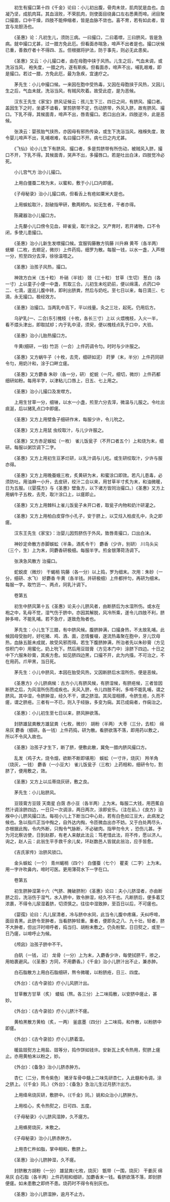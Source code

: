 <!-- { "loadSidebar": true } -->
　　初生有撮口第十四《千金》论曰：小儿初出腹，骨肉未敛，肌肉犹是血也。血凝乃坚，成肌肉耳。其血沮败，不荣肌肉，则使面目绕鼻口左右悉黄而啼。闭目聚口撮面，口中干燥，四肢不能伸缩者，皆是血脉不敛也。喜不育，若有如此者，皆宜与龙胆汤也。

　　《圣惠》论：凡初生儿，须防三病。一曰撮口，二曰着噤，三曰脐风，皆是急病。就中撮口尤甚，过一腊方免此厄。但看面赤喘急，啼声不出者是也。撮口状候已重，善救疗者十不得四、五。但根据将护法，防于事先，则必无此患矣。

　　《圣惠》又云：小儿撮口者，由在母胞中挟于风热。儿生之后，气血未调，或洗浴当风， 袍失度，一腊之内，遂有斯疾。但看面赤，啼声不出，哺乳艰难，即是撮口。若过一腊，方免此厄，最为急疾，宜速疗之。

　　茅先生：小儿中撮口候。一来因在胞中受热毒，又因在母胞挟于风热，又因儿生之后，气血未就，洗浴当风，有贼风吹着。故受此症，是为恶候。

　　汉东王先生《家宝》脐风证候云：孩儿生下三、四日之间，有脐风、撮口者。盖因生下之时，坐婆不谙看，掌剪脐带不定，伤动脐带，外风入脐，故有脐风、撮口。下乳不得，其候面青，啼声不出，唇青撮口。若口出白沫，四肢逆冷，此是恶候。

　　张涣云：婴孩胎气挟热，亦因母有邪热传染，或生下洗浴当风，襁褓失度，致令婴儿啼声不出，乳哺艰难，名曰撮口不开。病七日之内尤甚。

　　《飞仙》论小儿生下有脐风、撮口者，多是剪脐带有所伤动，被贼风入脐，撮口不开，下乳不得。其候面青，哭声不出，多撮唇口。若是吐出白沫，四肢觉冷必死。

　　小儿宫气方 治小儿撮口。

　　上用白僵蚕二枚为末，以蜜和，敷于小儿口内即瘥。

　　《子母秘录》治小儿撮口病，但看舌上有疮如粟米大是也。

　　上用蜈蚣取汁，刮破指甲研，敷两颊内。如无生者，干者亦得。

　　陈藏器治小儿撮口方。

　　上先嫠小儿口傍令见血，碎雀瓮，取汁涂之。又产育时，若开诸物，口不令闭，多使儿患撮口。

　　《圣惠》治小儿新生发噤撮口候。宜服钩藤散方钩藤 川升麻 黄芩（各半两） 蜣螂（二枚，去翅足，微炒）上件药捣，细罗为散。每服一钱，以水一盏，入芦根一分，煎至四分去滓，徐徐温喂之。

　　《圣惠》治孩子风热，撮口。

　　神效方白米（五十粒） 朴硝（半钱） 豉（三十粒） 甘草（生切） 葱白（各一寸）上以童子小便一中盏，煎取三合。儿初生未吃奶前，便以绵濡，点药口中二、七滴，逡巡儿腹中转，即利出脐粪，然后与奶吃。至七日以来，每日滴三、七滴，永无撮口。极经效方。

　　《圣惠》治撮口。当两乳中高下，平以线量。灸之三壮，起死。仍用后方。

　　乌驴乳(一、二合)东引槐枝（十枚，各长三寸）上以 火煨槐枝，入火一半，看不煨头津出，即取拭却；内于乳中浸，须臾，便以槐枝点乳于口中，大验。

　　《圣惠》治小儿胎热撮口方。

　　牛黄(细研，一钱) 竹沥（一合）上件药调令匀。时时与少许服之。

　　《圣惠》又方蜗牛子（十枚，去壳，细研如泥） 莳萝（末，半分）上件药同研令匀，用奶汁和，涂于口畔立瘥。

　　《圣惠》又方麝香 朱砂（各一分，研） 蛇蜕（一尺，细切，微炒）上件药都细研如粉。每用半字，以津粘儿口唇上，日五、七上用之。

　　《圣惠》治小儿撮口及发噤方。

　　上用生甘草一分，细锉，以水一小盏，煎至六分去滓，微温与儿服之。令吐出痰涎，后以猪乳点口中即瘥。

　　《圣惠》又方上用壁鱼子细研作末，每服少许，令儿吮之。

　　《圣惠》又方上用鼠 虫绞取汁，与儿少许服之。

　　《圣惠》又方赤足蜈蚣（一枚） 雀儿饭瓮子（不开口者五个）上和烧为末，细研。每服以粥饮调下二字。

　　《圣惠》又方上用初生豆茅烂研，以乳汁调与儿吃。或生研绞取汁，少许与服亦得。

　　《圣惠》又方上用晚蚕蛾三枚，炙黄研为末，和蜜涂口即效。若凡儿患毒，必须防吐。用油麻一小升，去皮研，绞汁二合以来，用甘草半寸炙为末，和油微暖，日为五服。（《婴孺方》与《圣惠》壁鱼方，以下诸方皆同治撮口。）《圣惠》又方上用蜗牛子五枚，去壳，取汁涂口上，以瘥即止。

　　《圣惠》又方上用棘科上雀儿饭瓮子未开口者，取瓮子内物和奶汁研灌之。

　　《圣惠》又方上用柏白皮穿作小孔子，安于脐上，以艾炷入柏皮孔中，灸之即瘥。

　　汉东王先生《家宝》：治婴儿因剪脐伤于外风，致唇青撮口，口出白沫。

　　神妙定命散方赤脚蜈蚣（半条，酒炙令干） 麝香（少许，别研） 川乌头尖（三个，生）上为末，同麝香研极细。每服半字。煎金银薄荷汤调下。

　　张涣急风散方 治撮口。

　　蛇蜕皮（微炒） 干蝎梢 钩藤（各一分）以上捣，罗为细末。次用：朱砂（一分，细研、水飞） 好麝香 牛黄（各半钱。并研极细）上件都拌匀，再研为细末。每服一字。取竹沥一、两点，同乳汁调下。

　　卷第五

　　初生中脐风第十五《圣惠》论夫小儿脐风者，由断脐后为水湿所伤。或水在 袍之中，乳母不觉，湿气伤于脐中。亦因其解脱，风冷所乘，遂令儿四肢不利，脐肿多啼，不能乳哺。若不急疗，遂致危殆者也。

　　茅先生：小儿生下三腊，有中脐风候。腹脐肿满，口撮身热，不太故乳哺。此候因母受胎时，好吃猪、鸡、酒、面，恣情餐啜，遂流热毒聚在胞中，牙儿饮母热，血脉五脏未成就，故受风邪而得。若生下腹脐肿满，所治者先以朱砂膏（方见惊积门中）用蜜化，奶上吮下。然后用豆豉膏（方见本门中）涂脐下四边。十日之中下六服朱砂膏，其疾方愈。如见脐四边黑，口撮不开，此为内搐，不可治之，不在用药。爪甲黑，当日死。

　　茅先生：小儿中脐风，本因在胎受风热，又因断脐后水湿所伤，便是恶候。

　　《圣惠方》小儿脐病候：古方小儿有脐风候，有脐湿候，有脐疮候，三者皆因断脐之后，为风湿所伤而成疾也。夫风入脐，令儿四肢不利，多啼不能乳哺，谓之脐风。其中湿，令脐肿湿，经久不干，谓之脐湿。其风湿相搏，令脐生疮，久而不瘥，谓之脐疮。三者有一不已，则入于经脉，多变为痫。其已成痫者，作痫治之。

　　《圣惠》：小儿初生至七日以来，脐风肿欲落。

　　封脐雄鼠粪散方雄鼠粪（七枚，微炒） 胡粉（半两） 大枣（三分，去核） 绵帛灰 麝香（细研。各一钱）上件药捣，研为散。看脐欲落不落，即用药以敷之，所以不令风入故也。

　　《圣惠》治孩子才生下，断了脐，便敷此散，冀免一腊内脐风撮口方。

　　乱发（鸡子大，烧令烟，欲断不断即堪用） 蜈蚣（一寸许，烧灰） 羚羊角（烧灰，一钱） 麝香（一小豆大） 雀儿饭瓮子（三枚）上药相和，细研令匀，割脐了，便用敷之，效。

　　《圣惠》又方上以瓜蒂烧灰研，敷之良。

　　茅先生：小儿贴脐风。

　　豆豉膏方豆豉 天南星 白蔹 赤小豆（各半两）上为末。每服二大钱，用芭蕉自然汁调涂脐四边，一日只一次调涂，两日两次，涂即安乐。（注在前。）《良方》治褓中小儿脐风撮口法。每视小儿上下断当口中心处，若有白色如江豆大，此病发之候也。急以指爪正当中掏之，自外达内掏，令匝微血出亦不妨。又于白处两尽头，亦根据此掏，令内外断，只掏令气脉断，不必破肉。指甲勿令大 ，恐伤儿甚。予为河北察访使，日到赵郡，有老人来献此法云：笃老惜此法，将不传，愿以济人。询之，赵人云：此翁生平手救千余儿矣，环赵数邑人皆就此翁治，应手皆愈。

　　《吉氏家传》治脐风锁口。

　　金头蜈蚣（一个） 青州蝎梢（四个） 白僵蚕（七个） 瞿麦（二字）上为末。用一字许吹鼻内，啼时可医。更用薄荷水下一字在口。

　　卷第五

　　初生脐肿湿第十六（气脐、腌破脐附）《圣惠》论曰：夫小儿脐湿者，亦由断脐之后，洗浴伤于湿气，水入脐中，致令肿湿，经久不干也。凡断脐后，便多着艾浓裹，不得令儿尿湿着脐，切须慎之。往往中湿致肿，至百日以后，不可瘥也。

　　《婴孺》论曰：凡儿尿清者，冷与脐中水同，此当令儿腹中疼痛，夭纠呼啼，面目青黑。此脐令至肿者，当看脐肿轻重。重者，便即灸之八、九十壮。轻者，脐不大肿者，但出汗时啼呼者，捣当归、胡粉末敷之。仍灸粉絮，日日熨之，或至一日乃瘥，以啼呼止为候。

　　《颅囟》治孩子脐中不干。

　　白矾（一钱， 过） 龙骨（一分）上为末，入麝香少许，每使拭脐干，掺之，用帕裹避风。（《圣惠》方同，不用麝香。）《千金》治小儿脐汁出不止，兼赤肿。

　　白石脂散方上用白石脂细研，熬令微暖，以粉脐疮，日三、四度。

　　《外台》：《古今录验》疗小儿风脐汁出。

　　甘草散方甘草（炙） 蝼蛄（熬。各三分）上二味捣散，以安脐中瘥止，甚妙。

　　《外台》：《古今录验》疗小儿脐汁不瘥。

　　黄柏黑散方黄柏（炙，一两） 釜底墨（四分）上二味捣，和作散，以粉脐中即瘥。

　　《外台》：《古今录验》疗小儿脐着湿。

　　暖盐豉熨方上用盐、豉等分，捣作饼如钱许。安新瓦上炙令热用，熨脐上瘥止。亦用黄柏末以粉之，妙。

　　《外台》：《备急》治小儿脐赤肿方。

　　杏仁（二分，熬令紫色） 猪牙车骨中髓上二味先研杏仁，入此髓和令调，涂之脐上。（《千金》同。）《外台》：《备急》急治儿生过月脐汁出方。

　　上用绛帛烧灰研，敷脐中。（《千金》同。）姚和众治小儿脐肿方。

　　上用桂心，炙令热熨之，日可四、五度。

　　《子母秘录》小儿脐风湿肿，久不瘥方。

　　上用蜂房烧灰，末敷之。

　　《子母秘录》治小儿脐赤肿方。

　　上用杏仁杵如脂，掌中相和，敷脐上。

　　《圣惠》治小儿脐肿湿，久不瘥。

　　封脐散方胡粉（一分） 雄鼠粪(七枚，烧灰） 甑带（一围，烧灰） 干姜灰 绵帛灰 白石脂（各半两）上件药相和细研，加麝香末一钱。看脐欲落不落，即封脐便瘥。如未患敷之即终不患。烧药时不得令有别灰也。

　　《圣惠》治小儿脐湿肿，逾月不止方。

